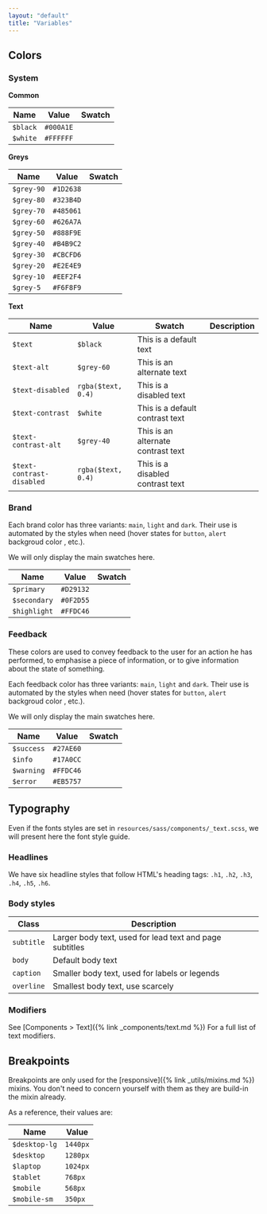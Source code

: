 ```yaml
---
layout: "default"
title: "Variables"
---
```


## Colors

### System

**Common**

| Name | Value | Swatch |
| --- | --- | --- |
| `$black` | `#000A1E` | <span class="colorBlock fill--black"></span> |
| `$white` | `#FFFFFF` | <span class="colorBlock fill--white"></span> |

**Greys**

| Name | Value | Swatch |
| --- | --- | --- |
| `$grey-90` | `#1D2638` | <span class="colorBlock fill--grey90"></span> |
| `$grey-80` | `#323B4D` | <span class="colorBlock fill--grey80"></span> |
| `$grey-70` | `#485061` | <span class="colorBlock fill--grey70"></span> |
| `$grey-60` | `#626A7A` | <span class="colorBlock fill--grey60"></span> |
| `$grey-50` | `#888F9E` | <span class="colorBlock fill--grey50"></span> |
| `$grey-40` | `#B4B9C2` | <span class="colorBlock fill--grey40"></span> |
| `$grey-30` | `#CBCFD6` | <span class="colorBlock fill--grey30"></span> |
| `$grey-20` | `#E2E4E9` | <span class="colorBlock fill--grey20"></span> |
| `$grey-10` | `#EEF2F4` | <span class="colorBlock fill--grey10"></span> |
| `$grey-5` | `#F6F8F9` | <span class="colorBlock fill--grey5"></span> |

**Text**

| Name | Value | Swatch | Description |
| --- | --- | --- | --- |
| `$text` | `$black` | <span class="body text--default">This is a default text</span> |
| `$text-alt` | `$grey-60` | <span class="body text--alt">This is an alternate text</span> |
| `$text-disabled` | `rgba($text, 0.4)` | <span class="body text--disabled">This is a disabled text</span> |
| `$text-contrast` | `$white` | <span class="body text--contrast">This is a default contrast text</span> |
| `$text-contrast-alt` | `$grey-40` | <span class="body text--contrastAlt">This is an alternate contrast text</span> |
| `$text-contrast-disabled` | `rgba($text, 0.4)` | <span class="body text--contrastDisabled">This is a disabled contrast text</span> |

### Brand

Each brand color has three variants: `main`, `light` and `dark`. Their use is automated by the styles when need (hover states for `button`, `alert` backgroud color , etc.).

We will only display the main swatches here.

| Name | Value | Swatch |
| --- | --- | --- |
| `$primary` | `#D29132` | <span class="colorBlock fill--primary"></span> |
| `$secondary` | `#0F2D55` | <span class="colorBlock fill--secondary"></span> |
| `$highlight` | `#FFDC46` | <span class="colorBlock fill--highlight"></span> |

### Feedback

These colors are used to convey feedback to the user for an action he has performed, to emphasise a piece of information, or to give information about the state of something.

Each feedback color has three variants: `main`, `light` and `dark`. Their use is automated by the styles when need (hover states for `button`, `alert` backgroud color , etc.).

We will only display the main swatches here.

| Name | Value | Swatch |
| --- | --- | --- |
| `$success` | `#27AE60` | <span class="colorBlock fill--success"></span> |
| `$info` | `#17A0CC` | <span class="colorBlock fill--info"></span> |
| `$warning` | `#FFDC46` | <span class="colorBlock fill--warning"></span> |
| `$error` | `#EB5757` | <span class="colorBlock fill--error"></span> |

## Typography

Even if the fonts styles are set in `resources/sass/components/_text.scss`, we will present here the font style guide.

### Headlines

We have six headline styles that follow HTML's heading tags: `.h1`, `.h2`, `.h3`, `.h4`, `.h5`, `.h6`.

### Body styles

| Class | Description |
| --- | --- |
| `subtitle` | Larger body text, used for lead text and page subtitles |
| `body` | Default body text |
| `caption` | Smaller body text, used for labels or legends |
| `overline` | Smallest body text, use scarcely |

### Modifiers 

See 
[Components > Text]({% link _components/text.md %})
For a full list of text modifiers.

## Breakpoints

Breakpoints are only used for the [responsive]({% link _utils/mixins.md %}) mixins. You don't need to concern yourself with them as they are build-in the mixin already.

As a reference, their values are:

| Name | Value |
| --- | --- |
| `$desktop-lg` | `1440px` |
| `$desktop` | `1280px` |
| `$laptop` | `1024px` |
| `$tablet` | `768px` |
| `$mobile` | `568px` |
| `$mobile-sm` | `350px` |
